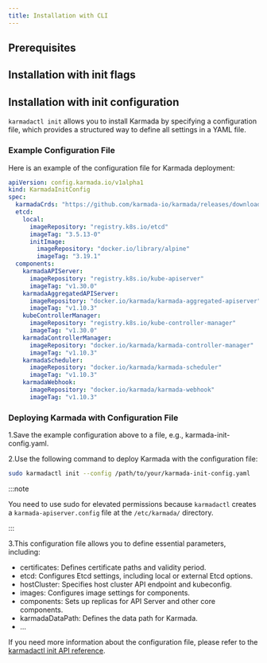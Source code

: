 ```yaml
---
title: Installation with CLI
---
```


## Prerequisites
## Installation with init flags

## Installation with init configuration

`karmadactl init` allows you to install Karmada by specifying a configuration file, which provides a structured way to define all settings in a YAML file.

### Example Configuration File
Here is an example of the configuration file for Karmada deployment:
```yaml
apiVersion: config.karmada.io/v1alpha1
kind: KarmadaInitConfig
spec:
  karmadaCrds: "https://github.com/karmada-io/karmada/releases/download/v1.10.3/crds.tar.gz"
  etcd:
    local:
      imageRepository: "registry.k8s.io/etcd"
      imageTag: "3.5.13-0"
      initImage:
        imageRepository: "docker.io/library/alpine"
        imageTag: "3.19.1"
  components:
    karmadaAPIServer:
      imageRepository: "registry.k8s.io/kube-apiserver"
      imageTag: "v1.30.0"
    karmadaAggregatedAPIServer:
      imageRepository: "docker.io/karmada/karmada-aggregated-apiserver"
      imageTag: "v1.10.3"
    kubeControllerManager:
      imageRepository: "registry.k8s.io/kube-controller-manager"
      imageTag: "v1.30.0"
    karmadaControllerManager:
      imageRepository: "docker.io/karmada/karmada-controller-manager"
      imageTag: "v1.10.3"
    karmadaScheduler:
      imageRepository: "docker.io/karmada/karmada-scheduler"
      imageTag: "v1.10.3"
    karmadaWebhook:
      imageRepository: "docker.io/karmada/karmada-webhook"
      imageTag: "v1.10.3"
```

### Deploying Karmada with Configuration File

1.Save the example configuration above to a file, e.g., karmada-init-config.yaml.

2.Use the following command to deploy Karmada with the configuration file:

  ```bash
  sudo karmadactl init --config /path/to/your/karmada-init-config.yaml
  ```

:::note

You need to use sudo for elevated permissions because `karmadactl` creates a
`karmada-apiserver.config` file at the `/etc/karmada/` directory.

:::

3.This configuration file allows you to define essential parameters, including:

- certificates: Defines certificate paths and validity period.
- etcd: Configures Etcd settings, including local or external Etcd options.
- hostCluster: Specifies host cluster API endpoint and kubeconfig.
- images: Configures image settings for components.
- components: Sets up replicas for API Server and other core components.
- karmadaDataPath: Defines the data path for Karmada.
-  ...

If you need more information about the configuration file, please refer to the [karmadactl init API reference](/docs/reference/karmadactl/karmadactl-config.v1alpha1.md).
